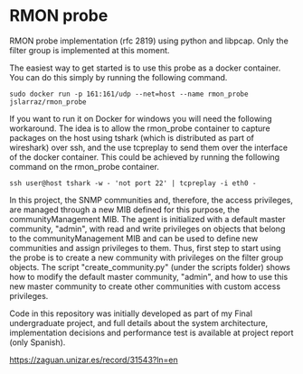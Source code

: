 # RMON probe
RMON probe implementation (rfc 2819) using python and libpcap. Only the filter group is implemented at this moment.

The easiest way to get started is to use this probe as a docker container. You can do this simply by running the 
following command.

```
sudo docker run -p 161:161/udp --net=host --name rmon_probe jslarraz/rmon_probe
```

If you want to run it on Docker for windows you will need the following workaround. The idea is to allow the rmon_probe
container to capture packages on the host using  tshark (which is distributed as part of wireshark) over ssh, and the 
use tcpreplay to send them over the interface of the docker container. This could be achieved by running the following 
command on the rmon_probe container. 

```
ssh user@host tshark -w - 'not port 22' | tcpreplay -i eth0 -
```

In this project, the SNMP communities and, therefore, the access privileges, are managed through a new MIB defined for 
this purpose, the communityManagement MIB. The agent is initialized with a default master community, "admin", with read 
and write privileges on objects that belong to the communityManagement MIB and can be used to define new communities and 
assign privileges to them. Thus, first step to start using the probe is to create a new community with privileges on the 
filter group objects. The script "create_community.py" (under the scripts folder) shows how to modify the default master 
community, "admin", and how to use this new master community to create other communities with custom access privileges.



Code in this repository was initially developed as part of my Final undergraduate project, and full details about the 
system architecture, implementation decisions and performance test is available at project report (only Spanish).

https://zaguan.unizar.es/record/31543?ln=en

